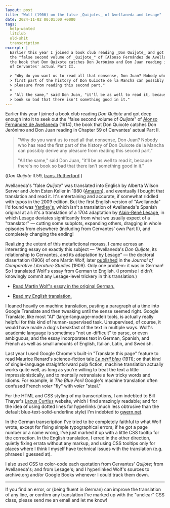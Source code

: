 ```yaml
---
layout: post
title: "Wolf (1906) on the false _Quijotes_ of Avellaneda and Lesage"
date: 2024-11-02 00:01:00 +0000
tags:
  help-wanted
  litclub
  old-shit
  transcription
excerpt: |
  Earlier this year I joined a book club reading _Don Quijote_ and got deep enough into it to seek out
  the "false second volume of _Quijote_" of [Alonso Fernández de Avellaneda](https://en.wikipedia.org/wiki/Alonso_Fern%C3%A1ndez_de_Avellaneda),
  the book that Don Quixote catches Don Jerónimo and Don Juan reading in Chapter 59
  of Cervantes' actual Part II. 

  > "Why do you want us to read all that nonsense, Don Juan? Nobody who has read the
  > first part of the history of Don Quixote de la Mancha can possibly derive any
  > pleasure from reading this second part."
  >
  > "All the same," said Don Juan, "it'll be as well to read it, because there's no
  > book so bad that there isn't something good in it."
---
```


Earlier this year I joined a book club reading _Don Quijote_ and got deep enough into it to seek out
the "false second volume of _Quijote_" of [Alonso Fernández de Avellaneda](https://en.wikipedia.org/wiki/Alonso_Fern%C3%A1ndez_de_Avellaneda) (1614),
the book that Don Quixote catches Don Jerónimo and Don Juan reading in Chapter 59
of Cervantes' actual Part II.

> "Why do you want us to read all that nonsense, Don Juan? Nobody who has read the
> first part of the history of Don Quixote de la Mancha can possibly derive any
> pleasure from reading this second part."
>
> "All the same," said Don Juan, "it'll be as well to read it, because there's no
> book so bad that there isn't something good in it."

(_Don Quijote_ II.59, [trans. Rutherford](https://amzn.to/3UyVYAI).)

Avellaneda's "false _Quijote_" was translated into English by Alberta Wilson Server
and John Esten Keller in 1980 ([Amazon](https://amzn.to/3AxT4W3)), and eventually I
bought that translation and read it. It's entertaining and accurate, if somewhat
riddled with typos in the 2009 edition. But the first English version of "Avellaneda"
I'd found was [Yardley's](https://books.google.com/books?id=DrgGAAAAQAAJ&pg=PA1),
which isn't a translation of Avellaneda's Spanish original at all: it's a translation
of a 1704 adaptation by [Alain-René Lesage](https://en.wikipedia.org/wiki/Alain-Ren%C3%A9_Lesage),
in which Lesage deviates significantly from what we usually expect of a "translator" —
cutting some subplots, expanding others, dragging in whole episodes from elsewhere
(including from Cervantes' own Part II), and completely changing the ending!

Realizing the extent of this metafictional morass, I came across an interesting essay
on exactly this subject — "Avellaneda's _Don Quijote_, its relationship to Cervantes,
and its adaptation by Lesage" — the doctoral dissertation (1906) of one Martin Wolf,
later [published](https://books.google.com/books?id=8ipKAQAAMAAJ&pg=PA1) in the
_Journal of Comparative Literature Studies_ (1909). Only one
problem: it was in German! So I translated Wolf's essay from German to English.
(I promise I didn't knowingly commit any Lesage-level trickery in this translation.)

* [Read Martin Wolf's essay in the original German.](https://quuxplusone.github.io/Wikisource/Wolf1906-AvellanedasDonQuijote/de.html)

* [Read my English translation.](https://quuxplusone.github.io/Wikisource/Wolf1906-AvellanedasDonQuijote/en.html)

I leaned heavily on machine translation, pasting a paragraph at a time into
Google Translate and then tweaking until the sense seemed right. Google Translate,
like most "AI" (large-language-model) tools, is actually really helpful for this
kind of human-supervised task. Unsupervised, of course, it would have made a dog's
breakfast of the text in multiple ways. Wolf's academic language is sometimes
"not un-difficult" to parse, or even ambiguous; and the essay incorporates text
in German, Spanish, and French as well as small amounts of English, Italian, Latin,
and Swedish.

Last year I used Google Chrome's built-in "Translate this page" feature to read
Maurice Renard's science-fiction tale [_Le péril bleu_](https://fr.wikisource.org/wiki/Le_P%C3%A9ril_bleu) (1911);
on that kind of single-language straightforward pulp fiction, machine translation
actually works quite well, as long as you're willing to treat the text a little
impressionistically, and to mentally retranslate a few tricky words and idioms.
For example, in _The Blue Peril_ Google's machine translation often confused
French _voler_ "fly" with _voler_ "steal."

For the HTML and CSS styling of my transcriptions, I am indebted to Bill Thayer's
[Lacus Curtius](https://penelope.uchicago.edu/Thayer/E/Roman/Texts/home.html) website,
which I find amazingly readable; and for the idea of using dotted lines for hyperlinks
(much less obtrusive than the default blue-text-solid-underline style) I'm indebted to
[gwern.net](https://gwern.net/about).

In the German transcription I've tried to be completely faithful to what Wolf wrote,
except for fixing simple typographical errors; if he got a page number or a name
wrong, I've just marked it up with a little CSS tooltip for the correction.
In the English translation, I erred in the other direction, quietly fixing errata without
any markup, and using CSS tooltips only for places where I think I myself have
technical issues with the translation (e.g. phrases I guessed at).

I also used CSS to color-code each quotation from Cervantes' _Quijote_; from Avellaneda's;
and from Lesage's; and I hyperlinked Wolf's sources to archive.org and/or Google Books
whenever I could track them down.

----

If you find an error, or (being fluent in German) can improve the translation of any line,
or confirm any translation I've marked up with the "unclear" CSS class, please send me an
email and let me know!
